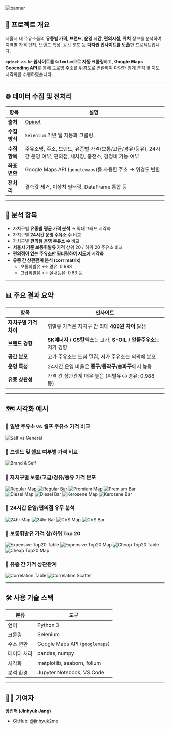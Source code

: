 ![banner](https://github.com/jinhyuk2me/eda-project-gasstation/blob/main/img/banner.png?raw=true)

## 📌 프로젝트 개요

서울시 내 주유소들의 **유종별 가격, 브랜드, 운영 시간, 편의시설, 위치** 정보를 분석하여 지역별 가격 편차, 브랜드 특성, 공간 분포 등 **다차원 인사이트를 도출**한 프로젝트입니다.

**`opinet.co.kr` 웹사이트를 `Selenium`으로 자동 크롤링**하고, **Google Maps Geocoding API**를 통해 도로명 주소를 위경도로 변환하여 다양한 통계 분석 및 지도 시각화를 수행하였습니다.

---

## 🌐 데이터 수집 및 전처리

| 항목 | 설명 |
|------|------|
| **출처** | [Opinet](https://www.opinet.co.kr/) |
| **수집 방식** | `Selenium` 기반 웹 자동화 크롤링 |
| **수집 항목** | 주유소명, 주소, 브랜드, 유종별 가격(보통/고급/경유/등유), 24시간 운영 여부, 편의점, 세차장, 충전소, 경정비 가능 여부 |
| **좌표 변환** | Google Maps API (`googlemaps`)를 사용한 주소 → 위경도 변환 |
| **전처리** | 결측값 제거, 이상치 필터링, DataFrame 통합 등 |

---

## 🧠 분석 항목

- 자치구별 **유종별 평균 가격 분석** → 막대그래프 시각화
- 자치구별 **24시간 운영 주유소 수** 비교
- 자치구별 **편의점 운영 주유소 수** 비교
- **서울시 기준 보통휘발유 가격** 상위 20 / 하위 20 주유소 비교
- **편의점이 있는 주유소만 필터링하여 지도에 시각화**
- **유종 간 상관관계 분석 (corr matrix)**
  - 보통휘발유 ↔ 경유: 0.988  
  - 고급휘발유 ↔ 실내등유: 0.83 등

---

## 📊 주요 결과 요약

| 항목 | 인사이트 |
|------|----------|
| **자치구별 가격 차이** | 휘발유 가격은 자치구 간 최대 **400원 차이** 발생 |
| **브랜드 경향** | **SK에너지 / GS칼텍스**는 고가, **S-OIL / 알뜰주유소**는 저가 경향 |
| **공간 분포** | 고가 주유소는 도심 밀집, 저가 주유소는 외곽에 분포 |
| **운영 특성** | 24시간 운영 비율은 **중구/동작구/송파구**에서 높음 |
| **유종 상관성** | 가격 간 상관관계 매우 높음 (휘발유↔경유: 0.988 등) |

---

## 🗺️ 시각화 예시

### 📌 일반 주유소 vs 셀프 주유소 가격 비교
![Self vs General](https://github.com/jinhyuk2me/eda-project-gasstation/blob/main/img/self%20vs%20general.png?raw=true)

### 📌 브랜드 및 셀프 여부별 가격 비교
![Brand & Self](https://github.com/jinhyuk2me/eda-project-gasstation/blob/main/img/brand%20self%20price.png?raw=true)

### 📌 자치구별 보통/고급/경유/등유 가격 분포
![Regular Map](https://github.com/jinhyuk2me/eda-project-gasstation/blob/main/img/regular%20price%20by%20gu.png?raw=true)
![Regular Bar](https://github.com/jinhyuk2me/eda-project-gasstation/blob/main/img/regular%20price%20by%20gu%20bar.png?raw=true)
![Premium Map](https://github.com/jinhyuk2me/eda-project-gasstation/blob/main/img/premium%20price%20by%20gu.png?raw=true)
![Premium Bar](https://github.com/jinhyuk2me/eda-project-gasstation/blob/main/img/premium%20price%20by%20gu%20bar.png?raw=true)
![Diesel Map](https://github.com/jinhyuk2me/eda-project-gasstation/blob/main/img/diesel%20price%20by%20gu.png?raw=true)
![Diesel Bar](https://github.com/jinhyuk2me/eda-project-gasstation/blob/main/img/diesel%20price%20by%20gu%20bar.png?raw=true)
![Kerosene Map](https://github.com/jinhyuk2me/eda-project-gasstation/blob/main/img/kerosene%20price%20by%20gu.png?raw=true)
![Kerosene Bar](https://github.com/jinhyuk2me/eda-project-gasstation/blob/main/img/kerosene%20price%20by%20gu%20bar.png?raw=true)

### 📌 24시간 운영/편의점 유무 분석
![24hr Map](https://github.com/jinhyuk2me/eda-project-gasstation/blob/main/img/24hour%20ratio%20by%20gu.png?raw=true)
![24hr Bar](https://github.com/jinhyuk2me/eda-project-gasstation/blob/main/img/24hour%20ratio%20by%20gu%20bar.png?raw=true)
![CVS Map](https://github.com/jinhyuk2me/eda-project-gasstation/blob/main/img/cvs%20ratio%20by%20gu.png?raw=true)
![CVS Bar](https://github.com/jinhyuk2me/eda-project-gasstation/blob/main/img/cvs%20ratio%20by%20gu%20bar.png?raw=true)

### 📌 보통휘발유 가격 상/하위 Top 20
![Expensive Top20 Table](https://github.com/jinhyuk2me/eda-project-gasstation/blob/main/img/most%20expensive%20table.png?raw=true)
![Expensive Top20 Map](https://github.com/jinhyuk2me/eda-project-gasstation/blob/main/img/most%20expensive%20map.png?raw=true)
![Cheap Top20 Table](https://github.com/jinhyuk2me/eda-project-gasstation/blob/main/img/most%20cheap%20table.png?raw=true)
![Cheap Top20 Map](https://github.com/jinhyuk2me/eda-project-gasstation/blob/main/img/most%20cheap%20map.png?raw=true)

### 📌 유종 간 가격 상관관계
![Correlation Table](https://github.com/jinhyuk2me/eda-project-gasstation/blob/main/img/fuel%20corr%20table.png?raw=true)
![Correlation Scatter](https://github.com/jinhyuk2me/eda-project-gasstation/blob/main/img/fuel%20corr%20scatter.png?raw=true)

---

## 🛠️ 사용 기술 스택

| 분류 | 도구 |
|------|------|
| 언어 | Python 3 |
| 크롤링 | Selenium |
| 주소 변환 | Google Maps API (`googlemaps`) |
| 데이터 처리 | pandas, numpy |
| 시각화 | matplotlib, seaborn, folium |
| 분석 환경 | Jupyter Notebook, VS Code |

---

## 🙋‍♂️ 기여자

**장진혁 (Jinhyuk Jang)**
- GitHub: [@jinhyuk2me](https://github.com/jinhyuk2me)
